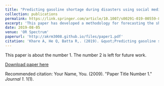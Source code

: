```yaml
---
title: "Predicting gasoline shortage during disasters using social media"
collection: publications
permalink: https://link.springer.com/article/10.1007/s00291-019-00559-8
excerpt: 'This paper has developed a methodology for forecasting the shortages of essential commodities in a region during a crisis.'
date: 2019-08-05
venue: 'OR Spectrum'
paperurl: 'http://akrm3008.github.io/files/paper1.pdf'
citation: 'Khare A, He Q, Batta R,. (2019). &quot;Predicting gasoline shortage during disasters using social media.&quot; <i>OR Spectrum</i>. 693–726.'
---
```

This paper is about the number 1. The number 2 is left for future work.

[Download paper here](http://akrm3008.github.io/files/paper1.pdf)

Recommended citation: Your Name, You. (2009). "Paper Title Number 1." <i>Journal 1</i>. 1(1).
